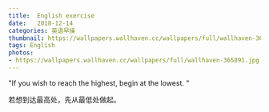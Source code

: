```yaml
---
title:  English exercise
date:   2018-12-14
categories: 英语早操
thumbnail: https://wallpapers.wallhaven.cc/wallpapers/full/wallhaven-365891.jpg
tags: English
photos:
- https://wallpapers.wallhaven.cc/wallpapers/full/wallhaven-365891.jpg
---
```


"If you wish to reach the highest, begin at the lowest. "
<p>若想到达最高处，先从最低处做起。</p>
